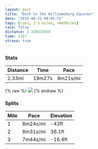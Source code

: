 ```yaml
---
layout: post
title: "Dash to the Williamsburg Equinox"
date: "2019-08-21 09:05:55"
tags: [runs, 2-3 miles, <8m30s/mi]
race: false
distance: 2.328521938
time: 1167
strava: true
---
```


### Stats

| Distance | Time | Pace |
|----------|------|------|
|2.33mi|19m27s|8m21s/mi|

{% raw %}
<img src='https://maps.googleapis.com/maps/api/staticmap?maptype=roadmap&path=enc:yhiwF|bkbMD`@AJOJIDK?_@?ICMAa@Vm@R_@D]@YHi@@[DKCO@UJg@BmATSJY?_@J[BIBy@@kAH_ANM?ECUPKDmALg@@oBb@Q?WQKFUH}BRc@Fq@@gAPi@FW?[F[@wCp@_DP_ANWFe@D_@Pu@N}AFWDMDWDg@RE@KGS?i@Rg@JuCBIBIH{@Ls@RS?KDMZCCGBQCYAW@YDq@Cg@H[?q@By@Ns@\]Va@t@cB~AeAjAu@bAg@`@ORQN_@j@aAv@KTo@l@U`@q@x@yAzAa@p@cAbAg@h@AFQJYd@UN_@n@u@dAw@x@W^u@~@{AtAg@x@_@RMDY@k@]aASu@YcBKc@EO?]E_@?WCc@?g@K]BQA_@]c@I]YQGKKKEY_@g@Mc@Uk@S}@a@c@IoAw@WKUEUIaAm@]MII}@e@]Ke@a@]MeAg@[UWYe@c@k@a@i@{@SU_@]QGe@_@&key=AIzaSyC1MId7bFpkLXNAaYhBSTb8jLyiSqzbDtM&size=800x800&markers=color:yellow|label:S|40.68509,-73.95391&markers=color:green|label:F|40.71570000000003,-73.96004999999998'>
{% endraw %}

### Splits

| Mile | Pace | Elevation |
|------|------|-----------|
|1|8m24s/mi|-43ft|
|2|8m31s/mi|36.1ft|
|3|7m44s/mi|-16.4ft|
